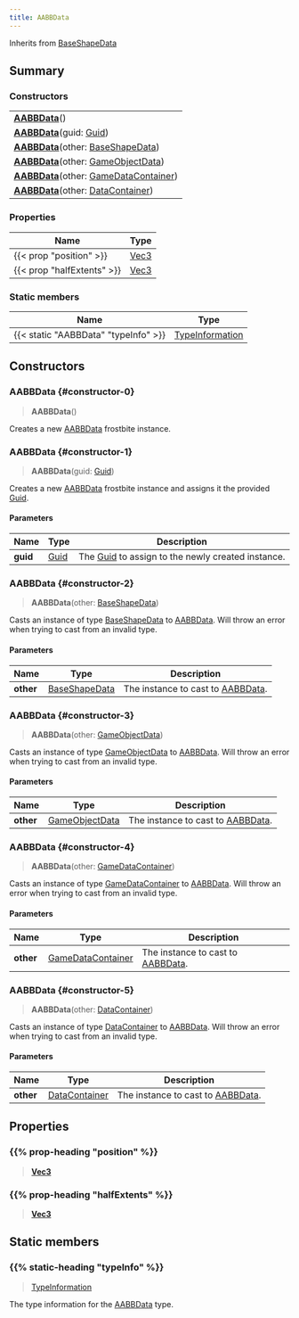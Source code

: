 ```yaml
---
title: AABBData
---
```


Inherits from 
[BaseShapeData](/vext/ref/fb/baseshapedata)

## Summary
### Constructors
| |
| ----------- |
| **[AABBData](#constructor-0)**() |
| **[AABBData](#constructor-1)**(guid: [Guid](/vext/ref/shared/class/guid)) |
| **[AABBData](#constructor-2)**(other: [BaseShapeData](/vext/ref/fb/baseshapedata)) |
| **[AABBData](#constructor-3)**(other: [GameObjectData](/vext/ref/fb/gameobjectdata)) |
| **[AABBData](#constructor-4)**(other: [GameDataContainer](/vext/ref/fb/gamedatacontainer)) |
| **[AABBData](#constructor-5)**(other: [DataContainer](/vext/ref/shared/class/datacontainer)) |

### Properties
| Name | Type |
| ---- | ---- |
| {{< prop "position" >}} | [Vec3](/vext/ref/shared/class/vec3) |
| {{< prop "halfExtents" >}} | [Vec3](/vext/ref/shared/class/vec3) |

### Static members
| Name | Type |
| ---- | ---- |
| {{< static "AABBData" "typeInfo" >}} | [TypeInformation](/vext/ref/shared/class/typeinformation) |

## Constructors
### AABBData {#constructor-0}
> **AABBData**()

Creates a new [AABBData](/vext/ref/fb/aabbdata) frostbite instance.

### AABBData {#constructor-1}
> **AABBData**(guid: [Guid](/vext/ref/shared/class/guid))

Creates a new [AABBData](/vext/ref/fb/aabbdata) frostbite instance and assigns it the provided [Guid](/vext/ref/shared/class/guid).

#### Parameters
| Name | Type | Description |
| ---- | ---- | ----------- |
| **guid** | [Guid](/vext/ref/shared/class/guid) | The [Guid](/vext/ref/shared/class/guid) to assign to the newly created instance. |

### AABBData {#constructor-2}
> **AABBData**(other: [BaseShapeData](/vext/ref/fb/baseshapedata))

Casts an instance of type [BaseShapeData](/vext/ref/fb/baseshapedata) to [AABBData](/vext/ref/fb/aabbdata). Will throw an error when trying to cast from an invalid type.

#### Parameters
| Name | Type | Description |
| ---- | ---- | ----------- |
| **other** | [BaseShapeData](/vext/ref/fb/baseshapedata) | The instance to cast to [AABBData](/vext/ref/fb/aabbdata). |

### AABBData {#constructor-3}
> **AABBData**(other: [GameObjectData](/vext/ref/fb/gameobjectdata))

Casts an instance of type [GameObjectData](/vext/ref/fb/gameobjectdata) to [AABBData](/vext/ref/fb/aabbdata). Will throw an error when trying to cast from an invalid type.

#### Parameters
| Name | Type | Description |
| ---- | ---- | ----------- |
| **other** | [GameObjectData](/vext/ref/fb/gameobjectdata) | The instance to cast to [AABBData](/vext/ref/fb/aabbdata). |

### AABBData {#constructor-4}
> **AABBData**(other: [GameDataContainer](/vext/ref/fb/gamedatacontainer))

Casts an instance of type [GameDataContainer](/vext/ref/fb/gamedatacontainer) to [AABBData](/vext/ref/fb/aabbdata). Will throw an error when trying to cast from an invalid type.

#### Parameters
| Name | Type | Description |
| ---- | ---- | ----------- |
| **other** | [GameDataContainer](/vext/ref/fb/gamedatacontainer) | The instance to cast to [AABBData](/vext/ref/fb/aabbdata). |

### AABBData {#constructor-5}
> **AABBData**(other: [DataContainer](/vext/ref/shared/class/datacontainer))

Casts an instance of type [DataContainer](/vext/ref/shared/class/datacontainer) to [AABBData](/vext/ref/fb/aabbdata). Will throw an error when trying to cast from an invalid type.

#### Parameters
| Name | Type | Description |
| ---- | ---- | ----------- |
| **other** | [DataContainer](/vext/ref/shared/class/datacontainer) | The instance to cast to [AABBData](/vext/ref/fb/aabbdata). |

## Properties
### {{% prop-heading "position" %}}
> **[Vec3](/vext/ref/shared/class/vec3)**

### {{% prop-heading "halfExtents" %}}
> **[Vec3](/vext/ref/shared/class/vec3)**

## Static members
### {{% static-heading "typeInfo" %}}
> [TypeInformation](/vext/ref/shared/class/typeinformation)

The type information for the [AABBData](/vext/ref/fb/aabbdata) type.

